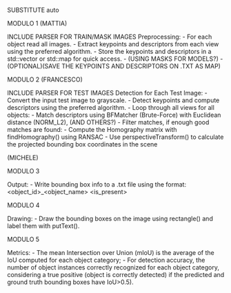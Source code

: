 SUBSTITUTE auto

MODULO 1 (MATTIA)

INCLUDE PARSER FOR TRAIN/MASK IMAGES
Preprocessing:
        - For each object read all images.
        - Extract keypoints and descriptors from each view using the preferred algorithm.
        - Store the keypoints and descriptors in a std::vector or std::map for quick access.
        - (USING MASKS FOR MODELS?)
        - (OPTIONAL)(SAVE THE KEYPOINTS AND DESCRIPTORS ON .TXT AS MAP)

MODULO 2 (FRANCESCO)

INCLUDE PARSER FOR TEST IMAGES
Detection for Each Test Image:
        - Convert the input test image to grayscale.
        - Detect keypoints and compute descriptors using the preferred algorithm.
        - Loop through all views for all objects:
            - Match descriptors using BFMatcher (Brute-Force) with Euclidean distance (NORM_L2), (AND OTHERS?)
                - Filter matches, if enough good matches are found:
                    - Compute the Homography matrix with findHomography() using RANSAC
                    - Use perspectiveTransform() to calculate the projected bounding box coordinates in the scene

(MICHELE)

MODULO 3 

Output:
        - Write bounding box info to a .txt file using the format:
        <object_id>_<object_name> <xmin> <ymin> <xmax> <ymax> <is_present>

MODULO 4

Drawing:
        - Draw the bounding boxes on the image using rectangle() and label them with putText().

MODULO 5

Metrics:
        - The mean Intersection over Union (mIoU) is the average of the IoU computed for each object category;
        - For detection accuracy, the number of object instances correctly recognized for each object category, 
        considering a true positive (object is correctly detected) if the predicted and ground truth bounding boxes have IoU>0.5).



